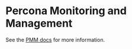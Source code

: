 # Percona Monitoring and Management

See the [PMM docs](https://www.percona.com/doc/percona-monitoring-and-management/index.html) for more information.

